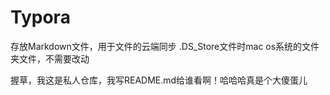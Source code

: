 # Typora
存放Markdown文件，用于文件的云端同步
.DS_Store文件时mac os系统的文件夹文件，不需要改动

握草，我这是私人仓库，我写README.md给谁看啊！哈哈哈真是个大傻蛋儿

